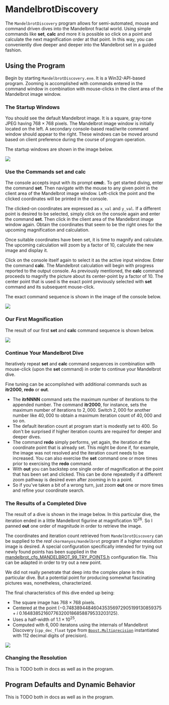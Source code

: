 MandelbrotDiscovery
==================

The `MandelbrotDiscovery` program allows for semi-automated, mouse and command driven
dives into the Mandelbrot fractal world. Using simple commands like **set**, **calc**
and more it is possible so click on a point and calculate the next magnification order
at that point. In this way, you can conveniently dive deeper and deeper
into the Mandelbrot set in a guided fashion.

## Using the Program

Begin by starting `MandelbrotDiscovery.exe`. It is a Win32-API-based program.
Zooming is accomplished with commands entered in the command window
in combination with mouse-clicks in the client area of the Mandelbrot image window.

### The Startup Windows

You should see the default Mandelbrot image. It is a square, gray-tone JPEG
having $768{\times}768$ pixels. The Mandelbrot image window is
initially located on the left. A secondary console-based read/write command
window should appear to the right. These windows can be moved around based
on client preference during the course of program operation.

The startup windows are shown in the image below.

![](https://github.com/ckormanyos/mandelbrot/blob/main/images/discovery/mandelbrot_discovery_startup.jpg)

### Use the Commands **set** and **calc**

The console accepts input with its prompt **cmd:**. To get started diving,
enter the command **set**. Then navigate with the mouse to any given point
in the client area of the Mandelbrot image window. Left-click the point
and the clicked coordinates will be printed in the console.

The clicked-on coordinates are expressed as `x_val` and `y_val`. If a different point
is desired to be selected, simply click on the console again and enter the command **set**.
Then click in the client area of the Mandelbrot image window again.
Obtain the coordinates that seem to be the right ones for the upcoming
magnification and calculation.

Once suitable coordinates have been set, it is time to magnify and calculate.
The upcoming calculation will zoom by a factor of $10$, calculate the new image
and display it.

Click on the console itself again to select it as the active input window.
Enter the command **calc**. The Mandelbrot calculation will begin with
progress reported to the output console. As previously mentioned,
the **calc** command proceeds to magnify the picture about its center-point
by a factor of $10$. The center point that is used is the exact point
previously selected with **set** command and its subsequent mouse-click.

The exact command sequence is shown in the image of the console below.

![](https://github.com/ckormanyos/mandelbrot/blob/main/images/discovery/mandelbrot_discovery_set_calc_commands.jpg)

### Our First Magnification

The result of our first **set** and **calc** command sequence is shown below.

![](https://github.com/ckormanyos/mandelbrot/blob/main/images/discovery/mandelbrot_discovery_calc_result.jpg)

### Continue Your Mandelbrot Dive

Iteratively repeat **set** and **calc** command sequences in combination with
mouse-click (upon the **set** command) in order to continue your Mandelbrot dive.

Fine tuning can be accomplished with additional commands such as
**itr2000**, **redo** or **out**.

  - The **itrNNNN** command sets the maximum number of iterations to the appended number. The command **itr2000**, for instance, sets the maximum number of iterations to $2,000$. Switch $2,000$ for another number like $40,000$ to obtain a maximum iteration count of $40,000$ and so on.
  - The default iteration count at program start is modestly set to $400$. So don't be surprised if higher iteration counts are required for deeper and deeper dives.
  - The command **redo** simply performs, yet again, the iteration at the coordinate point that is already set. This might be done if, for example, the image was not resolved and the iteration count needs to be increased. You can also exercise the **set** command one or more times prior to exercising the **redo** command.
  - With **out** you can backstep one single order of magnification at the point that has been set and clicked. This can be done repeatedly if a different zoom pathway is desired even after zooming in to a point.
  - So if you've taken a bit of a wrong turn, just zoom **out** one or more times and refine your coordinate search.

### The Results of a Completed Dive

The result of a dive is shown in the image below. In this particular dive,
the iteration ended in a little Mandelbrot figurine at magnification $10^{26}$.
So I panned **out** one order of magnitude in order to retrieve the image.

The coordinates and iteration count retrieved from `MandelbrotDiscovery`
can be supplied to the _real_ `ckormanyos/mandelbrot`
program if a higher resolution image is desired. A special configuration
specifically intended for trying out newly found points has been supplied in the
[mandelbrot_cfg_MANDELBROT_99_TRY_POINTS.h](https://github.com/ckormanyos/mandelbrot/blob/main/mandelbrot/cfg/mandelbrot_cfg_MANDELBROT_99_TRY_POINTS.h)
configuration file. This can be adapted in order to try out a new point.

We did not really penetrate that deep into the complex plane in this particular
dive. But a potential point for producing somewhat fascinating pictures was,
nonetheless, characterized.

The final characteristics of this dive ended up being:

  - The square image has $768 {\times} 768$ pixels.
  - Centered at the point $(-0.748389448460435356972905199130859375+i~0.164838521607763200186858879533203125)$.
  - Uses a half-width of $1.1{\times}10^{25}$.
  - Computed with $6,000$ iteratons using the internals of Mandelbrot Discovery (`cpp_dec_float` type from [`Boost.Multiprecision`](https://www.boost.org/doc/libs/1_84_0/libs/multiprecision/doc/html/index.html) instantiated with $112$ decimal digits of precision).

![](https://github.com/ckormanyos/mandelbrot/blob/main/images/discovery/mandelbrot_discovery_dive_example.jpg)

### Changing the Resolution

This is TODO both in docs as well as in the program.

## Program Defaults and Dynamic Behavior

This is TODO both in docs as well as in the program.
